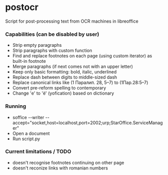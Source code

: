 # postocr
Script for post-processing text from OCR machines in libreoffice

### Capabilities (can be disabled by user)
* Strip empty paragraphs
* Strip paragraphs with custom function
* Find and replace footnotes on each page (using custom iterator) as built-in footnote
* Merge paragraphs (if next comes not with an upper letter)
* Keep only basic formatting: bold, italic, underlined
* Replace dash between digits to middle-sized dash
* Replace canonical links like (1 Паралип. 28, 5–7) to (1Пар.28:5–7)
* Convert pre-reform spelling to contemporary
* Change 'е' to 'ё' (yofication) based on dictionary

### Running

* soffice --writer --accept="socket,host=localhost,port=2002;urp;StarOffice.ServiceManager"
* Open a document
* Run script.py

### Current limitations / TODO

* doesn't recognise footnotes continuing on other page
* doesn't reconize links with romanian numbers